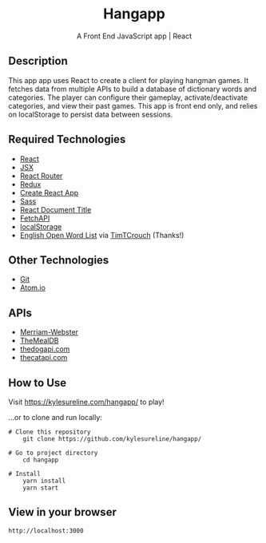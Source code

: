 <h1 align="center">Hangapp</h1>

<p align="center">A Front End JavaScript app | React</p>

## Description

This app app uses React to create a client for playing hangman games. It fetches data from multiple APIs to build a database of dictionary words and categories. The player can configure their gameplay, activate/deactivate categories, and view their past games. This app is front end only, and relies on localStorage to persist data between sessions.

## Required Technologies

* [React](https://reactjs.org)
* [JSX](https://reactjs.org/docs/introducing-jsx.html)
* [React Router](https://www.npmjs.com/package/react-router)
* [Redux](https://www.npmjs.com/package/react-redux)
* [Create React App](http://create-react-app.dev)
* [Sass](https://www.sass-lang.com)
* [React Document Title](https://www.npmjs.com/package/react-document-title)
* [FetchAPI](https://developer.mozilla.org/en-US/docs/Web/API/Fetch_API)
* [localStorage](https://developer.mozilla.org/en-US/docs/Web/API/Window/localStorage)
* [English Open Word List](http://dreamsteep.com/projects/the-english-open-word-list.html) via [TimTCrouch](https://github.com/TimTCrouch/WordList-JS) (Thanks!)

## Other Technologies

* [Git](https://git-scm.com)
* [Atom.io](https://atom.io)

## APIs

* [Merriam-Webster](https://www.dictionaryapi.com)
* [TheMealDB](https://themealdb.com/api.php)
* [thedogapi.com](https://thedogapi.com)
* [thecatapi.com](https://thecatapi.com)

## How to Use

Visit https://kylesureline.com/hangapp/ to play!

...or to clone and run locally:

```
# Clone this repository
    git clone https://github.com/kylesureline/hangapp/

# Go to project directory
    cd hangapp

# Install
    yarn install
    yarn start
```

## View in your browser

```
http://localhost:3000
```
